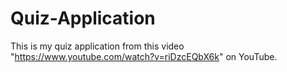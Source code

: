 # Quiz-Application
This is my quiz application from this video "https://www.youtube.com/watch?v=riDzcEQbX6k" on YouTube.
